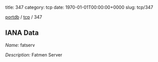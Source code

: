 title: 347
category: tcp
date: 1970-01-01T00:00:00+0000
slug: tcp/347

[portdb](/) / [tcp](/category/tcp.html) / 347


## IANA Data

_Name:_ fatserv

_Description:_ Fatmen Server

